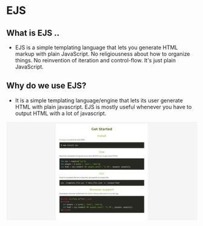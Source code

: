 # EJS

## What is EJS ..

- EJS is a simple templating language that lets you generate HTML markup with plain JavaScript. No religiousness about how to organize things. No reinvention of iteration and control-flow. It's just plain JavaScript.

## Why do we use EJS? 

- It is a simple templating language/engine that lets its user generate HTML with plain javascript. EJS is mostly useful whenever you have to output HTML with a lot of javascript.

![image EJS](EJS.PNG)